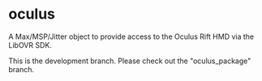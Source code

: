oculus
======

A Max/MSP/Jitter object to provide access to the Oculus Rift HMD via the LibOVR SDK.

This is the development branch. Please check out the "oculus_package" branch.